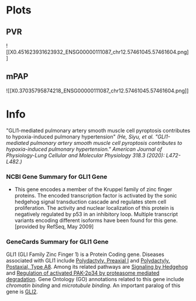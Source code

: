 # Plots
## PVR
![[X0.451623931623932_ENSG00000111087_chr12.57461045.57461604.png]]

## mPAP
![[X0.37035795874218_ENSG00000111087_chr12.57461045.57461604.png]]

# Info
"GLI1-mediated pulmonary artery smooth muscle cell pyroptosis contributes to hypoxia-induced pulmonary hypertension" 
*(He, Siyu, et al. "GLI1-mediated pulmonary artery smooth muscle cell pyroptosis contributes to hypoxia-induced pulmonary hypertension." American Journal of Physiology-Lung Cellular and Molecular Physiology 318.3 (2020): L472-L482.)*
### NCBI Gene Summary for GLI1 Gene
[](https://www.ncbi.nlm.nih.gov/gene/2735)

- This gene encodes a member of the Kruppel family of zinc finger proteins. The encoded transcription factor is activated by the sonic hedgehog signal transduction cascade and regulates stem cell proliferation. The activity and nuclear localization of this protein is negatively regulated by p53 in an inhibitory loop. Multiple transcript variants encoding different isoforms have been found for this gene. [provided by RefSeq, May 2009]
### GeneCards Summary for GLI1 Gene

GLI1 (GLI Family Zinc Finger 1) is a Protein Coding gene. Diseases associated with GLI1 include [Polydactyly, Preaxial I](http://www.malacards.org/card/polydactyly_preaxial_i "See Polydactyly, Preaxial I at MalaCards") and [Polydactyly, Postaxial, Type A8](http://www.malacards.org/card/polydactyly_postaxial_type_a8 "See Polydactyly, Postaxial, Type A8 at MalaCards"). Among its related pathways are [Signaling by Hedgehog](https://pathcards.genecards.org/card/signaling_by_hedgehog "See Signaling by Hedgehog at Pathcards") and [Regulation of activated PAK-2p34 by proteasome mediated degradation](https://pathcards.genecards.org/card/regulation_of_activated_pak-2p34_by_proteasome_mediated_degradation "See Regulation of activated PAK-2p34 by proteasome mediated degradation at Pathcards"). Gene Ontology (GO) annotations related to this gene include _chromatin binding_ and _microtubule binding_. An important paralog of this gene is [GLI2](https://www.genecards.org/cgi-bin/carddisp.pl?gene=GLI2).